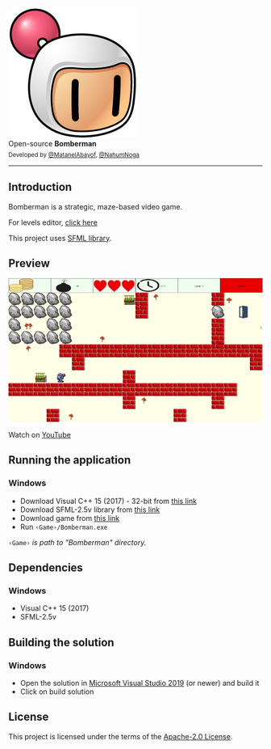 
<div>
    <a href="https://github.com/MatanelAbayof/Bomberman"><img src="https://raw.githubusercontent.com/MatanelAbayof/Bomberman/master/oop_project/oop_project/images/bomberman-icon.png" title="Bomberman" alt="Bomberman"></a>
</div>

<div>
    Open-source <strong>Bomberman</strong>
</div>

<div>
  <sub>
    Developed by <a href="https://github.com/MatanelAbayof">@MatanelAbayof</a>, <a href="https://github.com/NahumNoga">@NahumNoga</a>
  </sub>
</div>
<hr/>


## Introduction
Bomberman is a strategic, maze-based video game.

For levels editor, [click here](https://github.com/MatanelAbayof/Bomberman-Level-Editor)

This project uses [SFML library](https://www.sfml-dev.org/download/sfml/2.5.1/).


## Preview
<div>
    <img src="https://raw.githubusercontent.com/MatanelAbayof/Bomberman/master/screenshots/gameplay.gif" alt="Preview">
</div>

Watch on [YouTube](https://youtu.be/hBs0DT7OCN8)

## Running the application
### Windows
* Download Visual C++ 15 (2017) - 32-bit from [this link](https://www.sfml-dev.org/files/SFML-2.5.1-windows-vc15-32-bit.zip)
* Download SFML-2.5v library from [this link](https://drive.google.com/file/d/1izFw9RaW8r2Hs3REshlN25zrhiTjrlyF/view?usp=sharing)
* Download game from [this link](https://drive.google.com/file/d/1c9tsgPG8SdAGAv0qJcXp0n-c02A0L19K/view?usp=sharing)
* Run `‹Game›/Bomberman.exe`

`‹Game›` *is path to "Bomberman" directory.*

## Dependencies
### Windows
* Visual C++ 15 (2017)
* SFML-2.5v

## Building the solution
### Windows
* Open the solution in [Microsoft Visual Studio 2019](https://www.visualstudio.com/) (or newer) and build it
* Click on build solution

## License
This project is licensed under the terms of the [Apache-2.0 License](./LICENSE).
